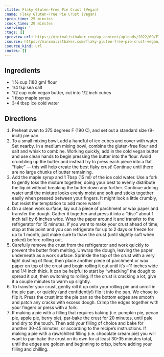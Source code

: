 ```yaml
---
:title: Flaky Gluten-Free Pie Crust (Vegan)
:name: Flaky Gluten-Free Pie Crust (Vegan)
:prep_time: 25 minutes
:cook_time: 20 minutes
:servings: ''
:tags: []
:preview_url: https://minimalistbaker.com/wp-content/uploads/2022/09/Flaky-Gluten-Free-Pie-Crust-SQUARE-200x200.jpg
:source: https://minimalistbaker.com/flaky-gluten-free-pie-crust-vegan/
:source_kind: url
:notes: []
---
```


## Ingredients
- 1 ½ cup (180 gm) flour
- 1/4 tsp sea salt
- 1/2 cup cold vegan butter, cut into 1/2 inch cubes
- 1 tbsp maple syrup
- 3-4 tbsp ice cold water


## Directions
1. Preheat oven to 375 degrees F (190 C), and set out a standard size (9-inch) pie pan.
2. To a small mixing bowl, add a handful of ice cubes and cover with water. Set nearby. In a medium mixing bowl, combine the gluten-free flour and salt and whisk to combine. Working quickly, add in the cold vegan butter and use clean hands to begin pressing the butter into the flour. Avoid crumbling up the butter and instead try to press each piece into a flat “flake” — this will help create the best flaky crust! Continue until there are no large chunks of butter remaining.
3. Add the maple syrup and 1 Tbsp (15 ml) of the ice cold water. Use a fork to gently toss the mixture together, doing your best to evenly distribute the liquid without breaking the butter down any further. Continue adding water until the mixture looks evenly moist and soft and sticks together easily when pressed between your fingers. It might look a little crumbly, but resist the temptation to add more water!
4. On a clean work surface, lay out a piece of parchment or wax paper and transfer the dough. Gather it together and press it into a “disc” about 1 inch tall by 6 inches wide. Wrap the paper around it and transfer to the refrigerator for 15 minutes. If you want to make your crust ahead of time, stop at this point and you can refrigerate for up to 2 days or freeze for up to 1 month, just make sure to thaw the crust (until slightly soft when poked) before rolling out.
5. Carefully remove the crust from the refrigerator and work quickly to prevent the butter from melting. Unwrap the dough, leaving the paper underneath as a work surface. Sprinkle the top of the crust with a very light dusting of flour, then place another piece of parchment or wax paper on top of the crust and begin rolling it out until it’s ~11 inches wide and 1/4 inch thick. It can be helpful to start by “whacking” the dough to spread it out, then switching to rolling. If the crust is cracking a lot, give it a couple minutes to warm up slightly.
6. To transfer your crust, gently roll it up onto your rolling pin and unroll in the pie pan, or quickly (and confidently!) flip it into the pan. We chose to flip it. Press the crust into the pie pan so the bottom edges are smooth and patch any cracks with excess dough. Crimp the edges together with your fingers or press with a fork.
7. If making a pie with a filling that requires baking (i.e. pumpkin pie, pecan pie, apple pie, berry pie), par-bake the crust for 20 minutes, until pale and dry to the touch. Then add your filling of choice and bake for another 30-45 minutes, or according to the recipe’s instructions. If making a pie with a raw/chilled filling (i.e. chocolate cream pie) you will want to par-bake the crust on its own for at least 30-35 minutes total, until the edges are golden and beginning to crisp, before adding your filling and chilling.
